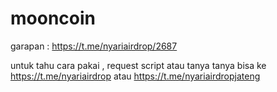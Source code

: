 # mooncoin

garapan :
https://t.me/nyariairdrop/2687

untuk tahu cara pakai , request script
atau tanya tanya bisa 
ke https://t.me/nyariairdrop atau https://t.me/nyariairdropjateng
